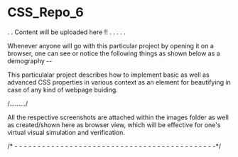 # CSS_Repo_6

.
.
Content will be uploaded here !! 
.
.
.
.
.

Whenever anyone will go with this particular project by opening it on a browser, one can see or notice the following things as shown below as a demography --

This particulalar project describes how to implement basic as well as advanced CSS properties in various context as an element for beautifying in case of any kind of webpage buiding.

/........./

All the respective screenshots are attached within the images folder as well as created/shown here as browser view, which will be effective for one's virtual visual simulation and verification.

/* - - - - - - - - - - - - - - - - - - - - - - - - - - - - - - - - - - - - - - - - - - - -*/
